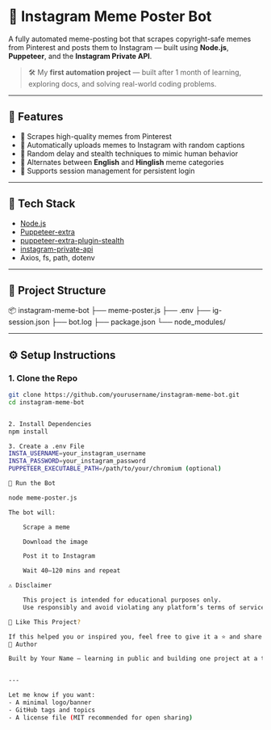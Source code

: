 # 🤖 Instagram Meme Poster Bot

A fully automated meme-posting bot that scrapes copyright-safe memes from Pinterest and posts them to Instagram — built using **Node.js**, **Puppeteer**, and the **Instagram Private API**.

> 🛠️ My **first automation project** — built after 1 month of learning, exploring docs, and solving real-world coding problems.

---

## 🚀 Features

- 📌 Scrapes high-quality memes from Pinterest
- 🤖 Automatically uploads memes to Instagram with random captions
- 🧠 Random delay and stealth techniques to mimic human behavior
- 🔁 Alternates between **English** and **Hinglish** meme categories
- 🔐 Supports session management for persistent login

---

## 🧰 Tech Stack

- [Node.js](https://nodejs.org/)
- [Puppeteer-extra](https://github.com/berstend/puppeteer-extra)
- [puppeteer-extra-plugin-stealth](https://github.com/berstend/puppeteer-extra/tree/master/packages/puppeteer-extra-plugin-stealth)
- [instagram-private-api](https://github.com/dilame/instagram-private-api)
- Axios, fs, path, dotenv

---

## 📁 Project Structure

📦 instagram-meme-bot
├── meme-poster.js
├── .env
├── ig-session.json
├── bot.log
├── package.json
└── node_modules/


---

## ⚙️ Setup Instructions

### 1. Clone the Repo

```bash
git clone https://github.com/yourusername/instagram-meme-bot.git
cd instagram-meme-bot


2. Install Dependencies
npm install

3. Create a .env File
INSTA_USERNAME=your_instagram_username
INSTA_PASSWORD=your_instagram_password
PUPPETEER_EXECUTABLE_PATH=/path/to/your/chromium (optional)

🧪 Run the Bot

node meme-poster.js

The bot will:

    Scrape a meme

    Download the image

    Post it to Instagram

    Wait 40–120 mins and repeat

⚠️ Disclaimer

    This project is intended for educational purposes only.
    Use responsibly and avoid violating any platform’s terms of service.

🌟 Like This Project?

If this helped you or inspired you, feel free to give it a ⭐ and share!
🙌 Author

Built by Your Name — learning in public and building one project at a time.


---

Let me know if you want:
- A minimal logo/banner
- GitHub tags and topics
- A license file (MIT recommended for open sharing)



